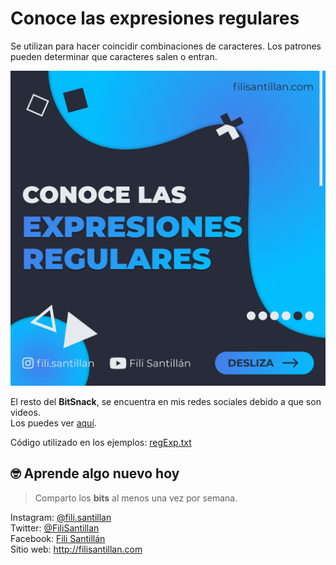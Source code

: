 # Conoce las expresiones regulares

Se utilizan para hacer coincidir combinaciones de caracteres. Los patrones pueden determinar que caracteres salen o entran.

![regExp-01](./regExp-01.png)

El resto del **BitSnack**, se encuentra en mis redes sociales debido a que son videos.   
Los puedes ver [aquí](https://www.instagram.com/p/CI6cp15gVDt/).

Código utilizado en los ejemplos: [regExp.txt](/BitSnack/regExp/regExp.txt)

## 🤓 Aprende algo nuevo hoy

> Comparto los **bits** al menos una vez por semana.

Instagram: [@fili.santillan](https://www.instagram.com/fili.santillan/)  
Twitter: [@FiliSantillan](https://twitter.com/FiliSantillan)  
Facebook: [Fili Santillán](https://www.facebook.com/FiliSantillan96/)  
Sitio web: http://filisantillan.com
